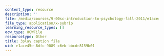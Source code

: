 ```yaml
---
content_type: resource
description: ''
file: /media/courses/9-00sc-introduction-to-psychology-fall-2011/e1ace45e8dfc9089c6ebbbcde8159b01_bihrpOS0qtY.srt
file_type: application/x-subrip
learning_resource_types: []
ocw_type: OCWFile
resourcetype: Other
title: 3play caption file
uid: e1ace45e-8dfc-9089-c6eb-bbcde8159b01
---
```

